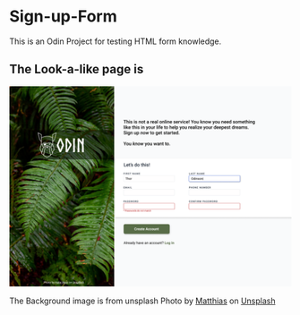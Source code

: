 # Sign-up-Form
This is an Odin Project for testing HTML form knowledge.

## The Look-a-like page is
![LookAlike](./images/sign-up-form.png)

The Background image is from unsplash 
Photo by <a href="https://unsplash.com/@tj21?utm_source=unsplash&utm_medium=referral&utm_content=creditCopyText">Matthias</a> on <a href="https://unsplash.com/photos/g5fCF2C28P0?utm_source=unsplash&utm_medium=referral&utm_content=creditCopyText">Unsplash</a>
  